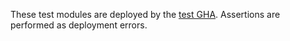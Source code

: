 These test modules are deployed by the
[test GHA](../../.github/workflows/test.yml). Assertions are performed as
deployment errors.

